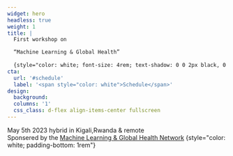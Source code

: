 ```yaml
---
widget: hero
headless: true
weight: 1
title: |
  First workshop on 

  “Machine Learning & Global Health”
  
  {style="color: white; font-size: 4rem; text-shadow: 0 0 2px black, 0 0 2px black, 0 0 2px black, 0 0 2px black;"}
cta:
  url: '#schedule'
  label: '<span style="color: white">Schedule</span>'
design:
  background:
  columns: '1'
  css_class: d-flex align-items-center fullscreen
---
```


May 5th 2023 hybrid in Kigali,Rwanda & remote  
Sponsered by the [Machine Learning & Global Health Network](https://mlgh.net)
{style="color: white; padding-bottom: 1rem"}

